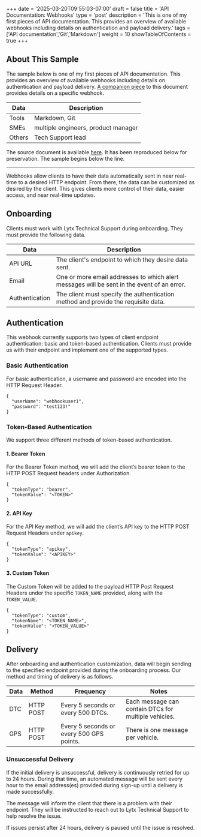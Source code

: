 +++
date = '2025-03-20T09:55:03-07:00'
draft = false
title = 'API Documentation: Webhooks'
type = 'post'
description = 'This is one of my first pieces of API documentation. This provides an overview of available webhooks including details on authentication and payload delivery.'
tags = ['API documentation','Git','Markdown']
weight = 10
showTableOfContents = true
+++

## About This Sample

The sample below is one of my first pieces of API documentation. This provides an overview of available webhooks including details on authentication and payload delivery. [A companion piece](/samples/DTCwebhook) to this document provides details on a specific webhook.

| Data | Description                           |
|----------|---------------------------------------|
| Tools    | Markdown, Git                       |
| SMEs     | multiple engineers, product manager |
| Others   | Tech Support lead                                  |

The source document is available [here](https://lytxdeveloperportal.redoc.ly/docs/webhookparent/). It has been reproduced below for preservation. The sample begins below the line.

---

Webhooks allow clients to have their data automatically sent in near real-time to a desired HTTP endpoint. From there, the data can be customized as desired by the client. This gives clients more control of their data, easier access, and near real-time updates.

## Onboarding

Clients must work with Lytx Technical Support during onboarding. They must provide the following data.

| Data           | Description                                                                                |
|----------------|--------------------------------------------------------------------------------------------|
| API URL        | The client's endpoint to which they desire data sent.                                      |
| Email          | One or more email addresses to which alert messages will be sent in the event of an error. |
| Authentication | The client must specify the authentication method and provide the requisite data.          |

## Authentication

This webhook currently supports two types of client endpoint authentication: basic and token-based authentication. Clients must provide us with their endpoint and implement one of the supported types.

### Basic Authentication

For basic authentication, a username and password are encoded into the HTTP Request Header.

```
{
  "userName": "webhookuser1",
  "password": "test123!"
}
```

### Token-Based Authentication

We support three different methods of token-based authentication.

#### 1. Bearer Token

For the Bearer Token method, we will add the client’s bearer token to the HTTP POST Request headers under Authorization.

```
{
  "tokenType": "bearer",
  "tokenValue": "<TOKEN>"
}
```

#### 2. API Key

For the API Key method, we will add the client’s API key to the HTTP POST Request Headers under `apikey`.

```
{
  "tokenType": "apikey",
  "tokenValue": "<APIKEY>"
}
```

#### 3. Custom Token

The Custom Token will be added to the payload HTTP Post Request Headers under the specific `TOKEN_NAME` provided, along with the `TOKEN_VALUE`.

```
{
  "tokenType": "custom",
  "tokenName": "<TOKEN_NAME>",
  "tokenValue": "<TOKEN_VALUE>"
}
```

## Delivery

After onboarding and authentication customization, data will begin sending to the specified endpoint provided during the onboarding process. Our method and timing of delivery is as follows.

| Data | Method    | Frequency                                | Notes                                                |
|------|-----------|------------------------------------------|------------------------------------------------------|
| DTC  | HTTP POST | Every 5 seconds or every 500 DTCs.       | Each message can contain DTCs for multiple vehicles. |
| GPS  | HTTP POST | Every 5 seconds or every 500 GPS points. | There is one message per vehicle.                      |

### Unsuccessful Delivery

If the initial delivery is unsuccessful, delivery is continuously retried for up to 24 hours. During that time, an automated message will be sent every hour to the email address(es) provided during sign-up until a delivery is made successfully.

The message will inform the client that there is a problem with their endpoint. They will be instructed to reach out to Lytx Technical Support to help resolve the issue.

If issues persist after 24 hours, delivery is paused until the issue is resolved.
